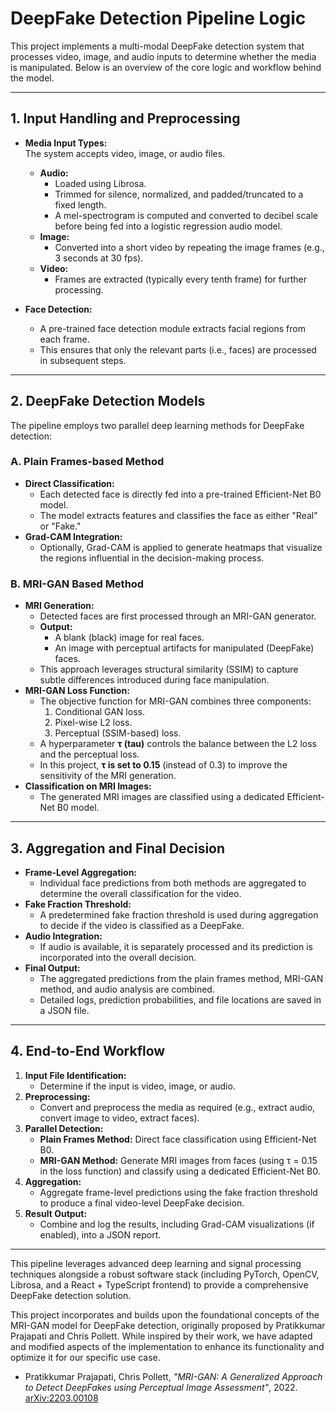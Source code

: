 # DeepFake Detection Pipeline Logic

This project implements a multi-modal DeepFake detection system that processes video, image, and audio inputs to determine whether the media is manipulated. Below is an overview of the core logic and workflow behind the model.

---

## 1. Input Handling and Preprocessing

- **Media Input Types:**  
  The system accepts video, image, or audio files.
  - **Audio:**  
    - Loaded using Librosa.
    - Trimmed for silence, normalized, and padded/truncated to a fixed length.
    - A mel-spectrogram is computed and converted to decibel scale before being fed into a logistic regression audio model.
  - **Image:**  
    - Converted into a short video by repeating the image frames (e.g., 3 seconds at 30 fps).
  - **Video:**  
    - Frames are extracted (typically every tenth frame) for further processing.

- **Face Detection:**  
  - A pre-trained face detection module extracts facial regions from each frame.
  - This ensures that only the relevant parts (i.e., faces) are processed in subsequent steps.

---

## 2. DeepFake Detection Models

The pipeline employs two parallel deep learning methods for DeepFake detection:

### A. Plain Frames-based Method
- **Direct Classification:**  
  - Each detected face is directly fed into a pre-trained Efficient-Net B0 model.
  - The model extracts features and classifies the face as either "Real" or "Fake."
- **Grad-CAM Integration:**  
  - Optionally, Grad-CAM is applied to generate heatmaps that visualize the regions influential in the decision-making process.

### B. MRI-GAN Based Method
- **MRI Generation:**  
  - Detected faces are first processed through an MRI-GAN generator.
  - **Output:**
    - A blank (black) image for real faces.
    - An image with perceptual artifacts for manipulated (DeepFake) faces.
  - This approach leverages structural similarity (SSIM) to capture subtle differences introduced during face manipulation.
- **MRI-GAN Loss Function:**  
  - The objective function for MRI-GAN combines three components:
    1. Conditional GAN loss.
    2. Pixel-wise L2 loss.
    3. Perceptual (SSIM-based) loss.
  - A hyperparameter **τ (tau)** controls the balance between the L2 loss and the perceptual loss.
  - In this project, **τ is set to 0.15** (instead of 0.3) to improve the sensitivity of the MRI generation.
- **Classification on MRI Images:**  
  - The generated MRI images are classified using a dedicated Efficient-Net B0 model.

---

## 3. Aggregation and Final Decision

- **Frame-Level Aggregation:**  
  - Individual face predictions from both methods are aggregated to determine the overall classification for the video.
- **Fake Fraction Threshold:**  
  - A predetermined fake fraction threshold is used during aggregation to decide if the video is classified as a DeepFake.
- **Audio Integration:**  
  - If audio is available, it is separately processed and its prediction is incorporated into the overall decision.
- **Final Output:**  
  - The aggregated predictions from the plain frames method, MRI-GAN method, and audio analysis are combined.
  - Detailed logs, prediction probabilities, and file locations are saved in a JSON file.

---

## 4. End-to-End Workflow

1. **Input File Identification:**  
   - Determine if the input is video, image, or audio.
2. **Preprocessing:**  
   - Convert and preprocess the media as required (e.g., extract audio, convert image to video, extract faces).
3. **Parallel Detection:**  
   - **Plain Frames Method:** Direct face classification using Efficient-Net B0.
   - **MRI-GAN Method:** Generate MRI images from faces (using τ = 0.15 in the loss function) and classify using a dedicated Efficient-Net B0.
4. **Aggregation:**  
   - Aggregate frame-level predictions using the fake fraction threshold to produce a final video-level DeepFake decision.
5. **Result Output:**  
   - Combine and log the results, including Grad-CAM visualizations (if enabled), into a JSON report.

---

This pipeline leverages advanced deep learning and signal processing techniques alongside a robust software stack (including PyTorch, OpenCV, Librosa, and a React + TypeScript frontend) to provide a comprehensive DeepFake detection solution.






This project incorporates and builds upon the foundational concepts of the MRI-GAN model for DeepFake detection, originally proposed by Pratikkumar Prajapati and Chris Pollett. While inspired by their work, we have adapted and modified aspects of the implementation to enhance its functionality and optimize it for our specific use case.

- Pratikkumar Prajapati, Chris Pollett, *"MRI-GAN: A Generalized Approach to Detect DeepFakes using Perceptual Image Assessment"*, 2022. [arXiv:2203.00108](https://arxiv.org/abs/2203.00108)
